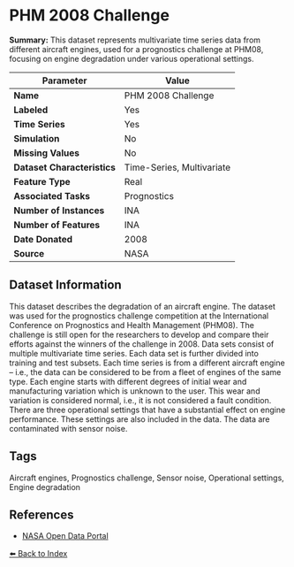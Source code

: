# PHM 2008 Challenge

**Summary:** This dataset represents multivariate time series data from different aircraft engines, used for a prognostics challenge at PHM08, focusing on engine degradation under various operational settings.

| Parameter | Value |
| --- | --- |
| **Name** | PHM 2008 Challenge |
| **Labeled** | Yes |
| **Time Series** | Yes |
| **Simulation** | No |
| **Missing Values** | No |
| **Dataset Characteristics** | Time-Series, Multivariate |
| **Feature Type** | Real |
| **Associated Tasks** | Prognostics |
| **Number of Instances** | INA |
| **Number of Features** | INA |
| **Date Donated** | 2008 |
| **Source** | NASA |

## Dataset Information

This dataset describes the degradation of an aircraft engine. The dataset was used for the prognostics challenge competition at the International Conference on Prognostics and Health Management (PHM08). The challenge is still open for the researchers to develop and compare their efforts against the winners of the challenge in 2008. Data sets consist of multiple multivariate time series. Each data set is further divided into training and test subsets. Each time series is from a different aircraft engine – i.e., the data can be considered to be from a fleet of engines of the same type. Each engine starts with different degrees of initial wear and manufacturing variation which is unknown to the user. This wear and variation is considered normal, i.e., it is not considered a fault condition. There are three operational settings that have a substantial effect on engine performance. These settings are also included in the data. The data are contaminated with sensor noise.

## Tags

Aircraft engines, Prognostics challenge, Sensor noise, Operational settings, Engine degradation

## References

- [NASA Open Data Portal](https://data.nasa.gov/Raw-Data/PHM-2008-Challenge/nk8v-ckry/data)

[⬅️ Back to Index](../README.md)
